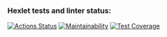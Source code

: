 ### Hexlet tests and linter status:
[![Actions Status](https://github.com/Polina017/python-project-lvl2/workflows/hexlet-check/badge.svg)](https://github.com/Polina017/python-project-lvl2/actions)
[![Maintainability](https://api.codeclimate.com/v1/badges/a99a88d28ad37a79dbf6/maintainability)](https://codeclimate.com/github/codeclimate/codeclimate/maintainability)
[![Test Coverage](https://api.codeclimate.com/v1/badges/a99a88d28ad37a79dbf6/test_coverage)](https://codeclimate.com/github/codeclimate/codeclimate/test_coverage)
